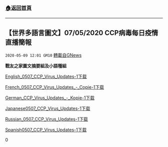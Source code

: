 ###  [:house:返回首頁](https://github.com/ourhimalayas/txt)
---

## 【世界多語言圖文】07/05/2020 CCP病毒每日疫情直播簡報
`2020-05-09 12:01 GM10` [轉載自GNews](https://gnews.org/zh-hant/198630/)

**戰友之家圖文摘要組及小語種組**

[English\_0507\_CCP\_Virus\_Updates-1](https://s3.amazonaws.com/gnews-media-offload/wp-content/uploads/2020/05/09115955/English_0507_CCP_Virus_Updates-1.pdf)[下载](https://s3.amazonaws.com/gnews-media-offload/wp-content/uploads/2020/05/09115955/English_0507_CCP_Virus_Updates-1.pdf)

[French\_0507\_CCP\_Virus\_Updates\_-\_Copie-1](https://s3.amazonaws.com/gnews-media-offload/wp-content/uploads/2020/05/09120005/French_0507_CCP_Virus_Updates_-_Copie-1.pdf)[下载](https://s3.amazonaws.com/gnews-media-offload/wp-content/uploads/2020/05/09120005/French_0507_CCP_Virus_Updates_-_Copie-1.pdf)

[German\_CCP\_Virus\_Updates\_-\_Kopie-1](https://s3.amazonaws.com/gnews-media-offload/wp-content/uploads/2020/05/09120016/German_CCP_Virus_Updates_-_Kopie-1.pdf)[下载](https://s3.amazonaws.com/gnews-media-offload/wp-content/uploads/2020/05/09120016/German_CCP_Virus_Updates_-_Kopie-1.pdf)

[Japanese0507\_CCP\_Virus\_Updates-1](https://s3.amazonaws.com/gnews-media-offload/wp-content/uploads/2020/05/09120029/Japanese0507_CCP_Virus_Updates-1.pdf)[下载](https://s3.amazonaws.com/gnews-media-offload/wp-content/uploads/2020/05/09120029/Japanese0507_CCP_Virus_Updates-1.pdf)

[Russian\_0507\_CCP\_Virus\_Updates-1](https://s3.amazonaws.com/gnews-media-offload/wp-content/uploads/2020/05/09120044/Russian_0507_CCP_Virus_Updates-1.pdf)[下载](https://s3.amazonaws.com/gnews-media-offload/wp-content/uploads/2020/05/09120044/Russian_0507_CCP_Virus_Updates-1.pdf)

[Spanish0507\_CCP\_Virus\_Updates-1](https://s3.amazonaws.com/gnews-media-offload/wp-content/uploads/2020/05/09120052/Spanish0507_CCP_Virus_Updates-1.pdf)[下载](https://s3.amazonaws.com/gnews-media-offload/wp-content/uploads/2020/05/09120052/Spanish0507_CCP_Virus_Updates-1.pdf)

0
